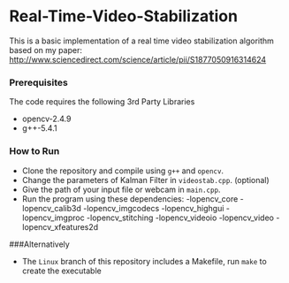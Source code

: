 # Real-Time-Video-Stabilization

This is a basic implementation of a real time video stabilization algorithm based on my paper: <br>
http://www.sciencedirect.com/science/article/pii/S1877050916314624

### Prerequisites

The code requires the following 3rd Party Libraries

- opencv-2.4.9
- g++-5.4.1


### How to Run

- Clone the repository and compile using `g++` and `opencv`.
- Change the parameters of Kalman Filter in `videostab.cpp`. (optional)
- Give the path of your input file or webcam in `main.cpp`.
- Run the program using these dependencies: -lopencv_core -lopencv_calib3d -lopencv_imgcodecs -lopencv_highgui -lopencv_imgproc -lopencv_stitching -lopencv_videoio -lopencv_video -lopencv_xfeatures2d

###Alternatively
- The `Linux` branch of this repository includes a Makefile, run `make` to create the executable
